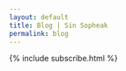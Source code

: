 ```yaml
---
layout: default
title: Blog | Sin Sopheak
permalink: blog
---
```


<!--{% include blog-posts.html %}-->

{% include subscribe.html %}